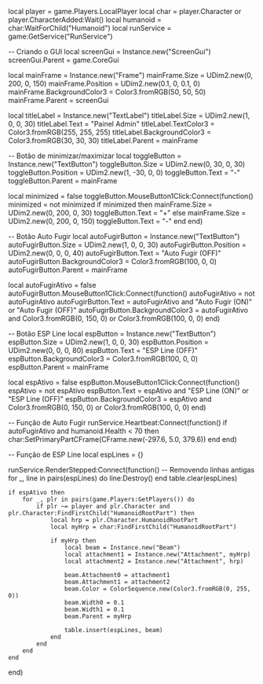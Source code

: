 local player = game.Players.LocalPlayer
local char = player.Character or player.CharacterAdded:Wait()
local humanoid = char:WaitForChild("Humanoid")
local runService = game:GetService("RunService")

-- Criando o GUI
local screenGui = Instance.new("ScreenGui")
screenGui.Parent = game.CoreGui

local mainFrame = Instance.new("Frame")
mainFrame.Size = UDim2.new(0, 200, 0, 150)
mainFrame.Position = UDim2.new(0.1, 0, 0.1, 0)
mainFrame.BackgroundColor3 = Color3.fromRGB(50, 50, 50)
mainFrame.Parent = screenGui

local titleLabel = Instance.new("TextLabel")
titleLabel.Size = UDim2.new(1, 0, 0, 30)
titleLabel.Text = "Painel Admin"
titleLabel.TextColor3 = Color3.fromRGB(255, 255, 255)
titleLabel.BackgroundColor3 = Color3.fromRGB(30, 30, 30)
titleLabel.Parent = mainFrame

-- Botão de minimizar/maximizar
local toggleButton = Instance.new("TextButton")
toggleButton.Size = UDim2.new(0, 30, 0, 30)
toggleButton.Position = UDim2.new(1, -30, 0, 0)
toggleButton.Text = "-"
toggleButton.Parent = mainFrame

local minimized = false
toggleButton.MouseButton1Click:Connect(function()
    minimized = not minimized
    if minimized then
        mainFrame.Size = UDim2.new(0, 200, 0, 30)
        toggleButton.Text = "+"
    else
        mainFrame.Size = UDim2.new(0, 200, 0, 150)
        toggleButton.Text = "-"
    end
end)

-- Botão Auto Fugir
local autoFugirButton = Instance.new("TextButton")
autoFugirButton.Size = UDim2.new(1, 0, 0, 30)
autoFugirButton.Position = UDim2.new(0, 0, 0, 40)
autoFugirButton.Text = "Auto Fugir (OFF)"
autoFugirButton.BackgroundColor3 = Color3.fromRGB(100, 0, 0)
autoFugirButton.Parent = mainFrame

local autoFugirAtivo = false
autoFugirButton.MouseButton1Click:Connect(function()
    autoFugirAtivo = not autoFugirAtivo
    autoFugirButton.Text = autoFugirAtivo and "Auto Fugir (ON)" or "Auto Fugir (OFF)"
    autoFugirButton.BackgroundColor3 = autoFugirAtivo and Color3.fromRGB(0, 150, 0) or Color3.fromRGB(100, 0, 0)
end)

-- Botão ESP Line
local espButton = Instance.new("TextButton")
espButton.Size = UDim2.new(1, 0, 0, 30)
espButton.Position = UDim2.new(0, 0, 0, 80)
espButton.Text = "ESP Line (OFF)"
espButton.BackgroundColor3 = Color3.fromRGB(100, 0, 0)
espButton.Parent = mainFrame

local espAtivo = false
espButton.MouseButton1Click:Connect(function()
    espAtivo = not espAtivo
    espButton.Text = espAtivo and "ESP Line (ON)" or "ESP Line (OFF)"
    espButton.BackgroundColor3 = espAtivo and Color3.fromRGB(0, 150, 0) or Color3.fromRGB(100, 0, 0)
end)

-- Função de Auto Fugir
runService.Heartbeat:Connect(function()
    if autoFugirAtivo and humanoid.Health < 70 then
        char:SetPrimaryPartCFrame(CFrame.new(-297.6, 5.0, 379.6))
    end
end)

-- Função de ESP Line
local espLines = {}

runService.RenderStepped:Connect(function()
    -- Removendo linhas antigas
    for _, line in pairs(espLines) do
        line:Destroy()
    end
    table.clear(espLines)

    if espAtivo then
        for _, plr in pairs(game.Players:GetPlayers()) do
            if plr ~= player and plr.Character and plr.Character:FindFirstChild("HumanoidRootPart") then
                local hrp = plr.Character.HumanoidRootPart
                local myHrp = char:FindFirstChild("HumanoidRootPart")

                if myHrp then
                    local beam = Instance.new("Beam")
                    local attachment1 = Instance.new("Attachment", myHrp)
                    local attachment2 = Instance.new("Attachment", hrp)

                    beam.Attachment0 = attachment1
                    beam.Attachment1 = attachment2
                    beam.Color = ColorSequence.new(Color3.fromRGB(0, 255, 0))
                    beam.Width0 = 0.1
                    beam.Width1 = 0.1
                    beam.Parent = myHrp

                    table.insert(espLines, beam)
                end
            end
        end
    end
end)
